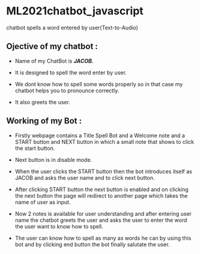 # ML2021chatbot_javascript
chatbot spells a word entered by user(Text-to-Audio)

## Ojective of my chatbot :

  - Name of my ChatBot is  _**JACOB.**_
  
  - It is designed to spell the word enter by user.
  
  - We dont know how to spell some words properly so in that case my chatbot helps you to pronounce correctly.
  
  - It also greets the user.
  
## Working of my Bot :

  - Firstly webpage contains a Title Spell Bot and a Welcome note and a START button and NEXT button in which a small note that shows to click the start button.
  
  - Next button is in disable mode.
  
  - When the user clicks the START button then the bot introduces itself as JACOB and asks the user name and to click next button.
  
  - After clicking START button the next button is enabled and on clicking the next button the page will redirect to another page which takes the name of user as input.
  
  - Now 2 notes is available for user understanding and after entering user name the chatbot greets the user and asks the user to enter the word the user want to know how to spell.
  
  - The user can know how to spell as many as words he can by using this bot and by clicking end button the bot finally salutate the user.
